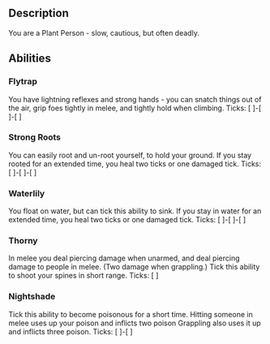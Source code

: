 ## Description
You are a Plant Person - slow, cautious, but often deadly.

## Abilities
### Flytrap
You have lightning reflexes and strong hands - you can snatch things out of
the air, grip foes tightly in melee, and tightly hold when climbing.
Ticks: [ ]-[ ]-[ ]

### Strong Roots
You can easily root and un-root yourself, to hold your ground.
If you stay rooted for an extended time, you heal two ticks or one damaged tick.
Ticks: [ ]-[ ]-[ ]

### Waterlily
You float on water, but can tick this ability to sink.
If you stay in water for an extended time, you heal two ticks or one damaged tick.
Ticks: [ ]-[ ]-[ ]

### Thorny
In melee you deal piercing damage when unarmed, and deal piercing damage
to people in melee. (Two damage when grappling.)
Tick this ability to shoot your spines in short range.
Ticks: [ ]

### Nightshade
Tick this ability to become poisonous for a short time.
Hitting someone in melee uses up your poison and inflicts two poison
Grappling also uses it up and inflicts three poison.
Ticks: [ ]-[ ]
